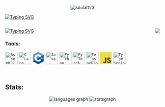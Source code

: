 <!-- Page Reloaded counter -->
<p title="pageReloaded" align="center"> 
  <img alt="sdulal123" src="https://komarev.com/ghpvc/?username=sdulal123&color=brightgreen&style=plastic&label=PAGE+RELOADED"/>
</p>

<!-- Title -->
[![Typing SVG](https://readme-typing-svg.demolab.com?font=Fira+Code&size=30&duration=2000&pause=1000&color=5DF7BD&center=true&vCenter=true&random=false&width=435&lines=Hello+and+welcome!!!+🤗)](https://git.io/typing-svg)
##
<img align="right" src="https://github.com/sdulal123/sdulal123/assets/86375908/a4bfd187-404b-4088-9517-30a5363037dc"/>

[![Typing SVG](https://readme-typing-svg.demolab.com?font=Fira+Code&duration=5000&pause=1000&color=53D3F7&center=true&vCenter=true&random=false&width=435&lines=I+am+Sushil%2C+a+software+developer)](https://git.io/typing-svg)
  <!-- Sites to get logos: https://www.vectorlogo.zone or https://simpleicons.org/ -->
  ### Tools:
  <div align="left">
    <code><img title="Assembly" width="40" height="40" src="https://github.com/sudulal123/sudulal123/assets/86375908/6ed576ac-2de7-4dec-81d8-710df51e2f88"></code>
    <code><img title="C Lang" width="40" height="40" src="https://www.vectorlogo.zone/logos/open-std_c/open-std_c-icon~alt2.svg"/></code>
    <code><img title="C++ Lang" width="40" height="40" src="https://raw.githubusercontent.com/devicons/devicon/master/icons/cplusplus/cplusplus-original.svg"></code>
    <code><img title="Java" width="40" height="40" src="https://www.vectorlogo.zone/logos/java/java-icon.svg"></code>
    <code><img title="Python" width="40" height="40" src="https://www.vectorlogo.zone/logos/python/python-icon.svg"></code>
    <code><img title="PyTorch" width="40" height="40" src="https://www.vectorlogo.zone/logos/pytorch/pytorch-icon.svg"></code>
    <code><img title="TensorFlow" width="40" height="40" src="https://www.vectorlogo.zone/logos/tensorflow/tensorflow-icon.svg"></code>
    <code><img title="JavaScript" width="40" height="40" src="https://raw.githubusercontent.com/devicons/devicon/master/icons/javascript/javascript-original.svg"></code>
    <code><img title="TypeScript" width="40" height="40" src="https://www.vectorlogo.zone/logos/typescriptlang/typescriptlang-icon.svg"></code>
  </div>
</p>
    
&nbsp;

## Stats:
<p>
    <div align="center">
      <img 
        height="150" 
        alt="languages graph" 
        src="https://github-readme-stats.vercel.app/api/top-langs?username=sdulal123&locale=en&hide_title=false&layout=compact&card_width=320&langs_count=5&theme=merko&hide_border=false"/>
      <img 
        height="150" 
        alt="statsgraph" 
        src="https://github-readme-stats.vercel.app/api?username=sdulal123&hide_title=false&hide_rank=false&show_icons=true&include_all_commits=true&count_private=true&disable_animations=false&theme=tokyonight&locale=en&hide_border=false"/>
    </div>
</p>

## <br/>

<!-- This readme was created by Sushil Dulal - https://github.com/sdulal123 -->

